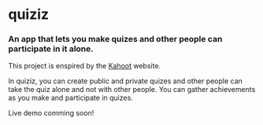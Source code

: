 # quiziz

### An app that lets you make quizes and other people can participate in it alone.

This project is enspired by the [Kahoot](https://kahoot.com/) website.

In quiziz, you can create public and private quizes and other people can take the quiz alone and not with other people.
You can gather achievements as you make and participate in quizes.

Live demo comming soon!
